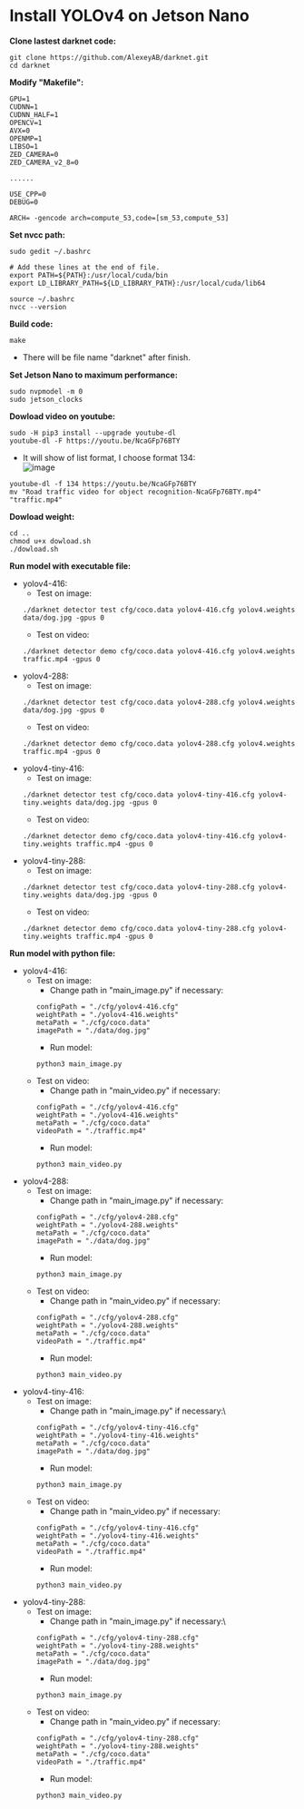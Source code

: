 # Install YOLOv4 on Jetson Nano

**Clone lastest darknet code:**
```
git clone https://github.com/AlexeyAB/darknet.git
cd darknet
```
**Modify "Makefile":**
```
GPU=1
CUDNN=1
CUDNN_HALF=1
OPENCV=1
AVX=0
OPENMP=1
LIBSO=1
ZED_CAMERA=0
ZED_CAMERA_v2_8=0

......

USE_CPP=0
DEBUG=0

ARCH= -gencode arch=compute_53,code=[sm_53,compute_53]
```

**Set nvcc path:**
```
sudo gedit ~/.bashrc
```
```
# Add these lines at the end of file.
export PATH=${PATH}:/usr/local/cuda/bin
export LD_LIBRARY_PATH=${LD_LIBRARY_PATH}:/usr/local/cuda/lib64
```
```
source ~/.bashrc
nvcc --version
```

**Build code:**
```
make
```
   - There will be file name "darknet" after finish.

**Set Jetson Nano to maximum performance:**
```
sudo nvpmodel -m 0
sudo jetson_clocks
```

**Dowload video on youtube:**
```
sudo -H pip3 install --upgrade youtube-dl
youtube-dl -F https://youtu.be/NcaGFp76BTY
```
- It will show of list format, I choose format 134:\
![image](https://user-images.githubusercontent.com/53186326/135750244-1d18a6fc-6fd2-49ad-ac52-ef63dd5f5245.png)
```
youtube-dl -f 134 https://youtu.be/NcaGFp76BTY
mv "Road traffic video for object recognition-NcaGFp76BTY.mp4" "traffic.mp4"
```

**Dowload weight:**
```
cd ..
chmod u+x dowload.sh
./dowload.sh
```

**Run model with executable file:**
   - yolov4-416:
      - Test on image:
      ``` 
      ./darknet detector test cfg/coco.data yolov4-416.cfg yolov4.weights data/dog.jpg -gpus 0
      ```
      - Test on video:
      ```
      ./darknet detector demo cfg/coco.data yolov4-416.cfg yolov4.weights traffic.mp4 -gpus 0
      ```
   - yolov4-288:
      - Test on image:
      ``` 
      ./darknet detector test cfg/coco.data yolov4-288.cfg yolov4.weights data/dog.jpg -gpus 0
      ```
      - Test on video:
      ```
      ./darknet detector demo cfg/coco.data yolov4-288.cfg yolov4.weights traffic.mp4 -gpus 0
      ```
   - yolov4-tiny-416:
      - Test on image:
      ``` 
      ./darknet detector test cfg/coco.data yolov4-tiny-416.cfg yolov4-tiny.weights data/dog.jpg -gpus 0
      ```
      - Test on video:
      ```
      ./darknet detector demo cfg/coco.data yolov4-tiny-416.cfg yolov4-tiny.weights traffic.mp4 -gpus 0
      ```
   - yolov4-tiny-288:
      - Test on image:
      ``` 
      ./darknet detector test cfg/coco.data yolov4-tiny-288.cfg yolov4-tiny.weights data/dog.jpg -gpus 0
      ```
      - Test on video:
      ```
      ./darknet detector demo cfg/coco.data yolov4-tiny-288.cfg yolov4-tiny.weights traffic.mp4 -gpus 0
      ```
**Run model with python file:**
   - yolov4-416:
     - Test on image:
       - Change path in "main_image.py" if necessary:
       ```
       configPath = "./cfg/yolov4-416.cfg"
       weightPath = "./yolov4-416.weights"
       metaPath = "./cfg/coco.data"
       imagePath = "./data/dog.jpg"
       ```
       - Run model:
       ```
       python3 main_image.py
       ```
     - Test on video:
       - Change path in "main_video.py" if necessary:
       ```
       configPath = "./cfg/yolov4-416.cfg"
       weightPath = "./yolov4-416.weights"
       metaPath = "./cfg/coco.data"
       videoPath = "./traffic.mp4"
       ```
       - Run model:
       ```
       python3 main_video.py
       ```
   - yolov4-288:
     - Test on image:
       - Change path in "main_image.py" if necessary:
       ```
       configPath = "./cfg/yolov4-288.cfg"
       weightPath = "./yolov4-288.weights"
       metaPath = "./cfg/coco.data"
       imagePath = "./data/dog.jpg"
       ```
       - Run model:
       ```
       python3 main_image.py
       ```
     - Test on video:
       - Change path in "main_video.py" if necessary:
       ```
       configPath = "./cfg/yolov4-288.cfg"
       weightPath = "./yolov4-288.weights"
       metaPath = "./cfg/coco.data"
       videoPath = "./traffic.mp4"
       ```
       - Run model:
       ```
       python3 main_video.py
       ```
   - yolov4-tiny-416:
     - Test on image:
       - Change path in "main_image.py" if necessary:\
       ```
       configPath = "./cfg/yolov4-tiny-416.cfg"
       weightPath = "./yolov4-tiny-416.weights"
       metaPath = "./cfg/coco.data"
       imagePath = "./data/dog.jpg"
       ```
       - Run model:
       ```
       python3 main_image.py
       ```
     - Test on video:
       - Change path in "main_video.py" if necessary:
       ```
       configPath = "./cfg/yolov4-tiny-416.cfg"
       weightPath = "./yolov4-tiny-416.weights"
       metaPath = "./cfg/coco.data"
       videoPath = "./traffic.mp4"
       ```
       - Run model:
       ```
       python3 main_video.py
       ```
   - yolov4-tiny-288:
     - Test on image:
       - Change path in "main_image.py" if necessary:\
       ```
       configPath = "./cfg/yolov4-tiny-288.cfg"
       weightPath = "./yolov4-tiny-288.weights"
       metaPath = "./cfg/coco.data"
       imagePath = "./data/dog.jpg"
       ```
       - Run model:
       ```
       python3 main_image.py
       ```
     - Test on video:
       - Change path in "main_video.py" if necessary:
       ```
       configPath = "./cfg/yolov4-tiny-288.cfg"
       weightPath = "./yolov4-tiny-288.weights"
       metaPath = "./cfg/coco.data"
       videoPath = "./traffic.mp4"
       ```
       - Run model:
       ```
       python3 main_video.py
       ```
